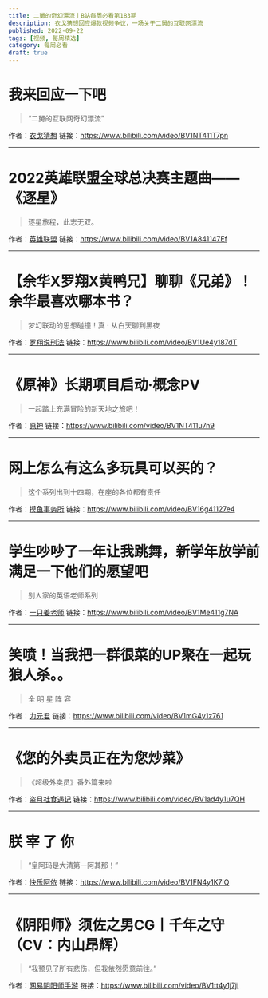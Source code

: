 ```yaml
---
title: 二舅的奇幻漂流丨B站每周必看第183期
description: 衣戈猜想回应爆款视频争议，一场关于二舅的互联网漂流
published: 2022-09-22
tags: [视频, 每周精选]
category: 每周必看
draft: true
---
```


# 我来回应一下吧
> “二舅的互联网奇幻漂流”

作者：[衣戈猜想](https://space.bilibili.com/170948267)
链接：https://www.bilibili.com/video/BV1NT411T7pn

---

# 2022英雄联盟全球总决赛主题曲——《逐星》
> 逐星旅程，此志无双。

作者：[英雄联盟](https://space.bilibili.com/178778949)
链接：https://www.bilibili.com/video/BV1A841147Ef

---

# 【余华X罗翔X黄鸭兄】聊聊《兄弟》！余华最喜欢哪本书？
> 梦幻联动的思想碰撞！真 · 从白天聊到黑夜

作者：[罗翔说刑法](https://space.bilibili.com/517327498)
链接：https://www.bilibili.com/video/BV1Ue4y187dT

---

# 《原神》长期项目启动·概念PV
> 一起踏上充满冒险的新天地之旅吧！

作者：[原神](https://space.bilibili.com/401742377)
链接：https://www.bilibili.com/video/BV1NT411u7n9

---

# 网上怎么有这么多玩具可以买的？
> 这个系列出到十四期，在座的各位都有责任

作者：[摸鱼事务所](https://space.bilibili.com/327757321)
链接：https://www.bilibili.com/video/BV16g41127e4

---

# 学生吵吵了一年让我跳舞，新学年放学前满足一下他们的愿望吧
> 别人家的英语老师系列

作者：[一只姜老师](https://space.bilibili.com/41152148)
链接：https://www.bilibili.com/video/BV1Me411g7NA

---

# 笑喷！当我把一群很菜的UP聚在一起玩狼人杀。。
> 全 明 星 阵 容

作者：[力元君](https://space.bilibili.com/19642758)
链接：https://www.bilibili.com/video/BV1mG4y1z761

---

# 《您的外卖员正在为您炒菜》
> 《超级外卖员》番外篇来啦

作者：[盗月社食遇记](https://space.bilibili.com/99157282)
链接：https://www.bilibili.com/video/BV1ad4y1u7QH

---

# 朕 宰 了 你
> “皇阿玛是大清第一阿其那！”

作者：[快乐阿依](https://space.bilibili.com/429765143)
链接：https://www.bilibili.com/video/BV1FN4y1K7iQ

---

# 《阴阳师》须佐之男CG丨千年之守（CV：内山昂辉）
> “我预见了所有悲伤，但我依然愿意前往。”

作者：[网易阴阳师手游](https://space.bilibili.com/30973654)
链接：https://www.bilibili.com/video/BV1tt4y1j7ji

